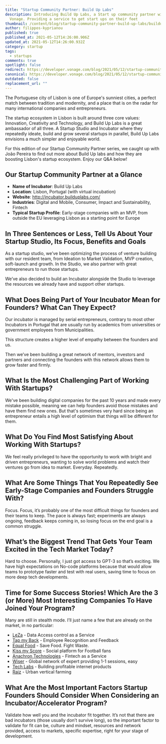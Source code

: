 ```yaml
---
title: "Startup Community Partner: Build Up Labs"
description: Introducing Build Up Labs, a Start up community partner with
  Vonage. Providing a service to get start ups on their feet
thumbnail: /content/blog/startup-community-partner-build-up-labs/builduplabs_1200x600.png
author: filippos-kyprianou
published: true
published_at: 2021-05-12T14:26:00.906Z
updated_at: 2021-05-12T14:26:00.932Z
category: startup
tags:
  - startups
comments: true
spotlight: false
redirect: https://developer.vonage.com/blog/2021/05/12/startup-community-partner-build-up-labs
canonical: https://developer.vonage.com/blog/2021/05/12/startup-community-partner-build-up-labs
outdated: false
replacement_url: ""
---
```

The Portuguese city of Lisbon is one of Europe's sunniest cities, a perfect match between tradition and modernity, and a place that is on the radar for many international companies and entrepreneurs. 

The startup ecosystem in Lisbon is built around three core values: Innovation, Creativity and Technology, and Build Up Labs is a great ambassador of all three. A Startup Studio and Incubator where they repeatedly ideate, build and grow several startups in parallel, Build Up Labs envisions a much simpler and enjoyable world.

For this edition of our Startup Community Partner series, we caught up with João Pereira to find out more about Build Up labs and how they are boosting Lisbon's startup ecosystem. Enjoy our Q&A below!

## Our Startup Community Partner at a Glance

* **Name of Incubator**:  Build Up Labs
* **Location**:  Lisbon, Portugal (with virtual incubation)
* **Website**:   http://incubator.builduplabs.com/
* **Industries**: Digital and Mobile, Consumer, Impact and Sustainability, Fintech
* **Typical Startup Profile**: Early-stage companies with an MVP, from outside the EU leveraging Lisbon as a starting point for Europe

## In Three Sentences or Less, Tell Us About Your Startup Studio, Its Focus, Benefits and Goals

As a startup studio, we’ve been optimizing the process of venture building with our resident team, from Ideation to Market Validation, MVP creation, soft-launch and growth. In the Studio, we also partner with great entrepreneurs to run those startups.

We’ve also decided to build an Incubator alongside the Studio to leverage the resources we already have and support other startups.

## What Does Being Part of Your Incubator Mean for Founders? What Can They Expect?

Our incubator is managed by serial entrepreneurs, contrary to most other Incubators in Portugal that are usually run by academics from universities or government employees from Municipalities.

This structure creates a higher level of empathy between the founders and us.

Then we’ve been building a great network of mentors, investors and partners and connecting the founders with this network allows them to grow faster and firmly.

## What Is the Most Challenging Part of Working With Startups?

We've been building digital companies for the past 10 years and made every mistake possible, meaning we can help founders avoid those mistakes and have them find new ones. But that's sometimes very hard since being an entrepreneur entails a high level of optimism that things will be different for them.

## What Do You Find Most Satisfying About Working With Startups?

We feel really privileged to have the opportunity to work with bright and driven entrepreneurs, wanting to solve world problems and watch their ventures go from idea to market. Everyday. Repeatedly. 

## What Are Some Things That You Repeatedly See Early-Stage Companies and Founders Struggle With?

Focus. Focus, it’s probably one of the most difficult things for founders and their teams to keep. The pace is always fast; experiments are always ongoing, feedback keeps coming in, so losing focus on the end goal is a common struggle.

## What’s the Biggest Trend That Gets Your Team Excited in the Tech Market Today?

Hard to choose. Personally, I just got access to GPT-3 so that’s exciting.
We have high expectations on No-code platforms because that would allow teams to prototype faster and test with real users, saving time to focus on more deep tech developments.

## Time for Some Success Stories! Which Are the 3 (or More) Most Interesting Companies To Have Joined Your Program?

Many are still in stealth mode. I’ll just name a few that are already on the market, in no particular:

* [LeZa](https://glasc.io/leza/) - Data Access control as a Service
* [Tap my Back](http://tapmyback.com/) - Employee Recognition and Feedback
* [Equal Food](https://www.equalfood.co/) - Save Food. Fight Waste.
* [Kiss my Score](https://kissmyscore.com/) - Social platform for Football fans
* [Anachron Technologies](https://www.anachrontech.com/) - Fintech as a Service
* [Wiser](https://getwiser.net/) - Global network of expert providing 1-1 sessions, easy
* [Tech Labs](https://techlabs.studio/) - Building profitable internet products
* [Raiz](https://www.raiz.farm/) - Urban vertical farming

## What Are the Most Important Factors Startup Founders Should Consider When Considering an Incubator/Accelerator Program?

Validate how well you and the incubator fit together. It’s not that there are bad incubators (those usually don’t survive long), so the important factor to validate for fit can be, culture and mindset, resources and network provided, access to markets, specific expertise, right for your stage of development.
